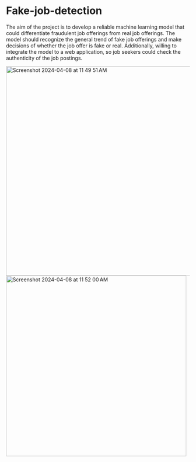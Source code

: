 # Fake-job-detection
The aim of the project is to develop a reliable machine learning model that could differentiate fraudulent job offerings from real job offerings. The model should recognize the general trend of fake job offerings and make decisions of whether the job offer is fake or real. Additionally, willing to integrate the model to a web application, so job seekers could check the authenticity of the job postings.

<img width="573" alt="Screenshot 2024-04-08 at 11 49 51 AM" src="https://github.com/Everlandgo/Fake-job-detection/assets/104118335/0c55ebdf-89c4-4e7d-9f6b-3cf63a511e92">
<img width="494" alt="Screenshot 2024-04-08 at 11 52 00 AM" src="https://github.com/Everlandgo/Fake-job-detection/assets/104118335/340ee3d3-310b-4609-b038-ba57592b81ed">

